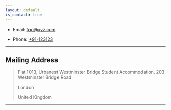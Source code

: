 ```yaml
---
layout: default
is_contact: true
---
```


* Email: [foo@xyz.com](mailto:foo@xyz.com)

* Phone: [+91-123123](tel:+91-123123)

---

## Mailing Address

> Flat 1013, Urbanest Westminster Bridge Student Accommodation, 203 Westminster Bridge Road
>
> London
>
> United Kingdom

---
